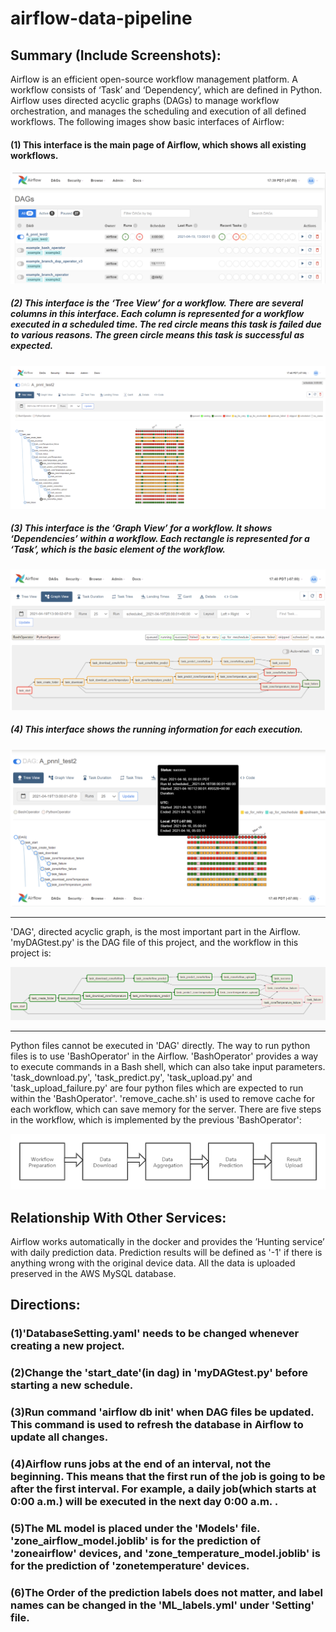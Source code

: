 # airflow-data-pipeline

## Summary (Include Screenshots): 
Airflow is an efficient open-source workflow management platform. A workflow consists of ‘Task’ and ‘Dependency’, which are defined in Python. Airflow uses directed acyclic graphs (DAGs) to manage workflow orchestration, and manages the scheduling and execution of all defined workflows. The following images show basic interfaces of Airflow:
#### (1) This interface is the main page of Airflow, which shows all existing workflows.
![](images/airflow-1.png)
##### (2) This interface is the ‘Tree View’ for a workflow. There are several columns in this interface. Each column is represented for a workflow executed in a scheduled time. The red circle means this task is failed due to various reasons. The green circle means this task is successful as expected.
![](images/airflow-2.png)
##### (3) This interface is the ‘Graph View’ for a workflow. It shows ‘Dependencies’ within a workflow. Each rectangle is represented for a ‘Task’, which is the basic element of the workflow.
![](images/airflow-4.png)
##### (4) This interface shows the running information for each execution.
![](images/airflow-3.png)
****
'DAG', directed acyclic graph, is the most important part in the Airflow. 'myDAGtest.py' is the DAG file of this project, and the workflow in this project is:

![](images/airflow-5.png)
****
Python files cannot be executed in 'DAG' directly. The way to run python files is to use 'BashOperator' in the Airflow. 'BashOperator' provides a way to execute commands in a Bash shell, which can also take input parameters. 'task_download.py', 'task_predict.py', 'task_upload.py' and 'task_upload_failure.py' are four python files which are expected to run within the 'BashOperator'. 'remove_cache.sh' is used to remove cache for each workflow, which can save memory for the server. There are five steps in the workflow, which is implemented by the previous 'BashOperator':

![](images/airflow-6.png)


## Relationship With Other Services: 
   Airflow works automatically in the docker and provides the ’Hunting service’ with daily prediction data. Prediction results will be defined as '-1' if there is anything wrong with the original device data. All the data is uploaded preserved in the AWS MySQL database.

## Directions:
   ### (1)'DatabaseSetting.yaml' needs to be changed whenever creating a new project.
   ### (2)Change the 'start_date'(in dag) in 'myDAGtest.py' before starting a new schedule.
   ### (3)Run command 'airflow db init' when DAG files be updated. This command is used to refresh the database in Airflow to update all changes.
   ### (4)Airflow runs jobs at the end of an interval, not the beginning. This means that the first run of the job is going to be after the first interval. For example, a daily job(which starts at 0:00 a.m.) will be executed in the next day 0:00 a.m. .
   ### (5)The ML model is placed under the 'Models' file. 'zone_airflow_model.joblib' is for the prediction of 'zoneairflow' devices, and 'zone_temperature_model.joblib' is for the prediction of 'zonetemperature' devices.
   ### (6)The Order of the prediction labels does not matter, and label names can be changed in the 'ML_labels.yml' under 'Setting' file.
